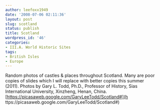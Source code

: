 ```yaml
---
author: leefoxx1949
date: '2008-07-06 02:11:36'
layout: post
slug: scotland
status: publish
title: Scotland
wordpress_id: '46'
categories:
- III.A. World Historic Sites
tags:
- British Isles
- Europe
---
```


Random photos of castles & places throughout Scotland. Many are poor copies of
slides which I will replace with better copies this summer (2011). Photos by
Gary L. Todd, Ph.D., Professor of History, Sias International University,
Xinzheng, Henan, China. [https://picasaweb.google.com/GaryLeeTodd/Scotland#](h
ttps://picasaweb.google.com/GaryLeeTodd/Scotland#)

